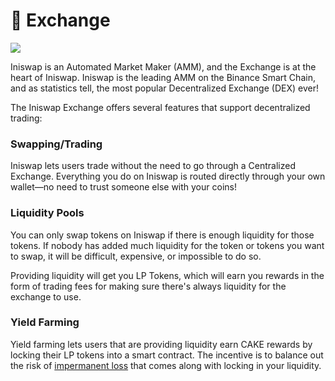 # 🔄 Exchange

![](../../.gitbook/assets/docs-masthead-19-.png)

Iniswap is an Automated Market Maker \(AMM\), and the Exchange is at the heart of Iniswap. Iniswap is the leading AMM on the Binance Smart Chain, and as statistics tell, the most popular Decentralized Exchange \(DEX\) ever!

The Iniswap Exchange offers several features that support decentralized trading:

### Swapping/Trading

Iniswap lets users trade without the need to go through a Centralized Exchange. Everything you do on Iniswap is routed directly through your own wallet—no need to trust someone else with your coins!

### Liquidity Pools

You can only swap tokens on Iniswap if there is enough liquidity for those tokens. If nobody has added much liquidity for the token or tokens you want to swap, it will be difficult, expensive, or impossible to do so.

Providing liquidity will get you LP Tokens, which will earn you rewards in the form of trading fees for making sure there's always liquidity for the exchange to use.

### Yield Farming

Yield farming lets users that are providing liquidity earn CAKE rewards by locking their LP tokens into a smart contract. The incentive is to balance out the risk of [impermanent loss](https://academy.binance.com/en/articles/impermanent-loss-explained) that comes along with locking in your liquidity.

<!-- ### Initial Farm Offerings \(IFOs\)

An Initial Farm Offering is an event that lets users buy into a limited-time offer to purchase new tokens. The IFO price is usually very generous. -->

